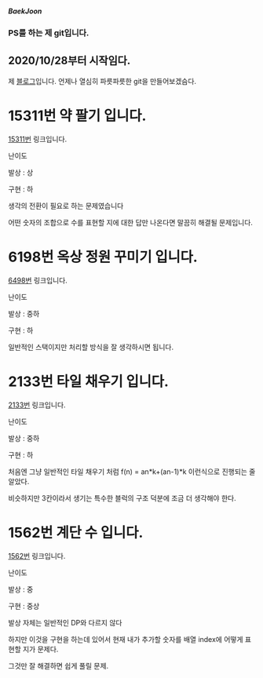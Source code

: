 ##### BaekJoon
### PS를 하는 제 git입니다.
## 2020/10/28부터 시작임다.

제 [블로그](https://blog.naver.com/gkswns3708/)입니다. 언제나 열심히 파릇파릇한 git을 만들어보겠슴다. 

# 15311번 약 팔기 입니다.
[15311번](https://www.acmicpc.net/problem/15311/) 링크입니다.

난이도 

발상 : 상

구현 : 하

생각의 전환이 필요로 하는 문제였습니다

어떤 숫자의 조합으로 수를 표현할 지에 대한 답만 나온다면 말끔히 해결될 문제입니다.

# 6198번 옥상 정원 꾸미기 입니다.
[6498번](https://www.acmicpc.net/problem/6198/) 링크입니다.

난이도 

발상 : 중하

구현 : 하

일반적인 스택이지만 처리할 방식을 잘 생각하시면 됩니다.

# 2133번 타일 채우기 입니다.
[2133번](https://www.acmicpc.net/problem/2133) 링크입니다.

난이도

발상 : 중하

구현 : 하

처음엔 그냥 일반적인 타일 채우기 처럼 f(n) = an*k+(an-1)*k 이런식으로 진행되는 줄 알았다.

비슷하지만 3칸이라서 생기는 특수한 블럭의 구조 덕분에 조금 더 생각해야 한다.

# 1562번 계단 수 입니다.
[1562번](https://www.acmicpc.net/problem/1562) 링크입니다.

난이도

발상 : 중

구현 : 중상

발상 자체는 일반적인 DP와 다르지 않다

하지만 이것을 구현을 하는데 있어서 현재 내가 추가할 숫자를 배열 index에 어떻게 표현할 지가 문제다.

그것만 잘 해결하면 쉽게 풀릴 문제.

